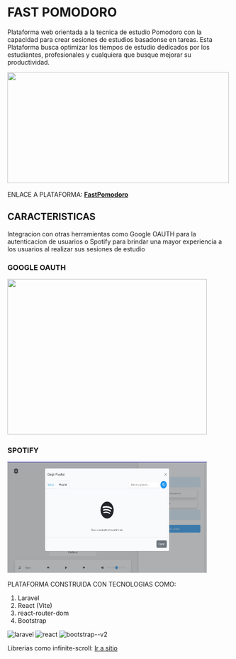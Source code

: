 # **FAST POMODORO**
Plataforma web orientada a la tecnica de estudio Pomodoro con la capacidad para crear sesiones de estudios basadonse en tareas.
Esta Plataforma busca optimizar los tiempos de estudio dedicados por los estudiantes, profesionales y cualquiera que busque mejorar su productividad.

<img width="500" height="250" src="public/img/Previsualización/FastPomodoroPanelEstudio.JPG"/>

ENLACE A PLATAFORMA: 
<a href="https://fastpomodoro-production.up.railway.app/" target="_blank">
    <strong> FastPomodoro</strong>
</a>

## CARACTERISTICAS
Integracion con otras herramientas como Google OAUTH para la autenticacion de usuarios o Spotify para brindar una mayor experiencia a los usuarios al realizar sus sesiones de estudio
### GOOGLE OAUTH
<img width="450" height="350" src="public/img/Previsualización/FastPomodoroLogin.JPG"/>

### SPOTIFY
<img width="450" height="250" src="public/img/IntegrationSpotify.jpg"/>


PLATAFORMA CONSTRUIDA CON TECNOLOGIAS COMO: <br/>

1. Laravel
2. React (Vite)
3. react-router-dom
4. Bootstrap

<span>
    <img width="30" height="30" src="https://img.icons8.com/fluency/48/laravel.png" alt="laravel"/> 
    <img width="30" height="30" src="https://img.icons8.com/office/40/react.png" alt="react"/>
    <img width="30" height="30" src="https://img.icons8.com/color/48/bootstrap--v2.png" alt="bootstrap--v2"/>
</span> 

Librerias como infinite-scroll: <a href="https://github.com/ankeetmaini/react-infinite-scroll-component" target="_blank">Ir a sitio</a>





